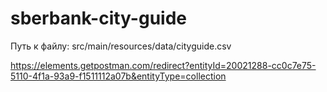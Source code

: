 # sberbank-city-guide

Путь к файлу: src/main/resources/data/cityguide.csv

https://elements.getpostman.com/redirect?entityId=20021288-cc0c7e75-5110-4f1a-93a9-f1511112a07b&entityType=collection

